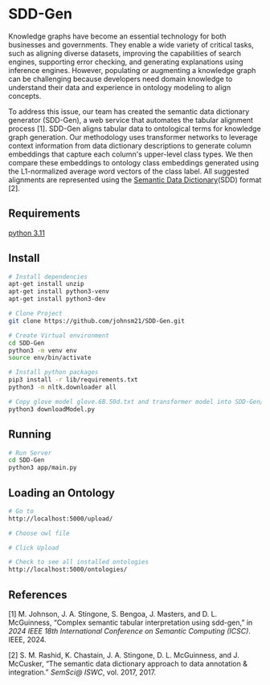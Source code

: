 # SDD-Gen
Knowledge graphs have become an essential technology for both businesses and governments. They enable a wide variety of critical tasks, such as aligning diverse datasets, improving the capabilities of search engines, supporting error checking, and generating explanations using inference engines. However, populating or augmenting a knowledge graph can be challenging because developers need domain knowledge to understand their data and experience in ontology modeling to align concepts.

To address this issue, our team has created the semantic data dictionary generator (SDD-Gen), a web service that automates the tabular alignment process [1]. SDD-Gen aligns tabular data to ontological terms for knowledge graph generation. Our methodology uses transformer networks to leverage context information from data dictionary descriptions to generate column embeddings that capture each column's upper-level class types. We then compare these embeddings to ontology class embeddings generated using the L1-normalized average word vectors of the class label. All suggested alignments are represented using the [Semantic Data Dictionary](https://tetherless-world.github.io/sdd/)(SDD) format [2].

## Requirements
[python 3.11](https://www.python.org/downloads/release/python-3115/)

## Install
``` bash
# Install dependencies
apt-get install unzip
apt-get install python3-venv
apt-get install python3-dev

# Clone Project
git clone https://github.com/johnsm21/SDD-Gen.git

# Create Virtual environment
cd SDD-Gen
python3 -m venv env
source env/bin/activate

# Install python packages
pip3 install -r lib/requirements.txt
python3 -m nltk.downloader all

# Copy glove model glove.6B.50d.txt and transformer model into SDD-Gen/lib folder
python3 downloadModel.py
```

## Running
``` bash
# Run Server
cd SDD-Gen
python3 app/main.py
```

## Loading an Ontology
``` bash
# Go to
http://localhost:5000/upload/

# Choose owl file

# Click Upload

# Check to see all installed ontologies
http://localhost:5000/ontologies/
```

## References
[1] M. Johnson, J. A. Stingone, S. Bengoa, J. Masters, and D. L. McGuinness, “Complex semantic tabular interpretation using sdd-gen,” in *2024 IEEE 18th International Conference on Semantic Computing (ICSC)*. IEEE, 2024.

[2] S. M. Rashid, K. Chastain, J. A. Stingone, D. L. McGuinness, and J. McCusker, “The semantic data dictionary approach to data annotation & integration.” *SemSci@ ISWC*, vol. 2017, 2017.
